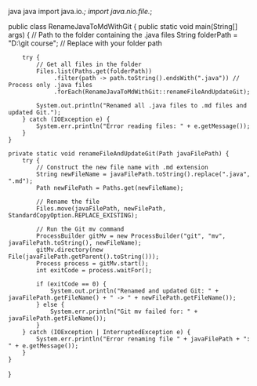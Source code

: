 java
java
import java.io.*;
import java.nio.file.*;

public class RenameJavaToMdWithGit {
    public static void main(String[] args) {
        // Path to the folder containing the .java files
        String folderPath = "D:\\git course"; // Replace with your folder path

        try {
            // Get all files in the folder
            Files.list(Paths.get(folderPath))
                 .filter(path -> path.toString().endsWith(".java")) // Process only .java files
                 .forEach(RenameJavaToMdWithGit::renameFileAndUpdateGit);
            
            System.out.println("Renamed all .java files to .md files and updated Git.");
        } catch (IOException e) {
            System.err.println("Error reading files: " + e.getMessage());
        }
    }

    private static void renameFileAndUpdateGit(Path javaFilePath) {
        try {
            // Construct the new file name with .md extension
            String newFileName = javaFilePath.toString().replace(".java", ".md");
            Path newFilePath = Paths.get(newFileName);

            // Rename the file
            Files.move(javaFilePath, newFilePath, StandardCopyOption.REPLACE_EXISTING);

            // Run the Git mv command
            ProcessBuilder gitMv = new ProcessBuilder("git", "mv", javaFilePath.toString(), newFileName);
            gitMv.directory(new File(javaFilePath.getParent().toString()));
            Process process = gitMv.start();
            int exitCode = process.waitFor();

            if (exitCode == 0) {
                System.out.println("Renamed and updated Git: " + javaFilePath.getFileName() + " -> " + newFilePath.getFileName());
            } else {
                System.err.println("Git mv failed for: " + javaFilePath.getFileName());
            }
        } catch (IOException | InterruptedException e) {
            System.err.println("Error renaming file " + javaFilePath + ": " + e.getMessage());
        }
    }
}

